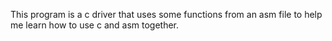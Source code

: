 This program is a c driver that uses some functions from an asm file to help me learn how to use c and asm together.
